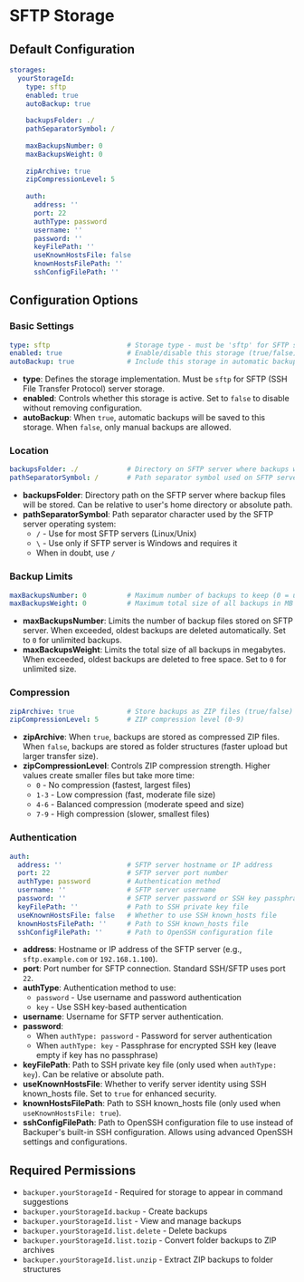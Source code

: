 # SFTP Storage

## Default Configuration

```yaml
storages:
  yourStorageId:
    type: sftp
    enabled: true
    autoBackup: true
    
    backupsFolder: ./
    pathSeparatorSymbol: /
    
    maxBackupsNumber: 0
    maxBackupsWeight: 0
    
    zipArchive: true
    zipCompressionLevel: 5
    
    auth:
      address: ''
      port: 22
      authType: password
      username: ''
      password: ''
      keyFilePath: ''
      useKnownHostsFile: false
      knownHostsFilePath: ''
      sshConfigFilePath: ''
```

## Configuration Options

### Basic Settings

```yaml
type: sftp                   # Storage type - must be 'sftp' for SFTP server storage
enabled: true                # Enable/disable this storage (true/false)
autoBackup: true             # Include this storage in automatic backups (true/false)
```

- **type**: Defines the storage implementation. Must be `sftp` for SFTP (SSH File Transfer Protocol) server storage.
- **enabled**: Controls whether this storage is active. Set to `false` to disable without removing configuration.
- **autoBackup**: When `true`, automatic backups will be saved to this storage. When `false`, only manual backups are allowed.

### Location

```yaml
backupsFolder: ./            # Directory on SFTP server where backups will be stored
pathSeparatorSymbol: /       # Path separator symbol used on SFTP server
```

- **backupsFolder**: Directory path on the SFTP server where backup files will be stored. Can be relative to user's home directory or absolute path.
- **pathSeparatorSymbol**: Path separator character used by the SFTP server operating system:
  - `/` - Use for most SFTP servers (Linux/Unix)
  - `\` - Use only if SFTP server is Windows and requires it
  - When in doubt, use `/`

### Backup Limits

```yaml
maxBackupsNumber: 0          # Maximum number of backups to keep (0 = unlimited)
maxBackupsWeight: 0          # Maximum total size of all backups in MB (0 = unlimited)
```

- **maxBackupsNumber**: Limits the number of backup files stored on SFTP server. When exceeded, oldest backups are deleted automatically. Set to `0` for unlimited backups.
- **maxBackupsWeight**: Limits the total size of all backups in megabytes. When exceeded, oldest backups are deleted to free space. Set to `0` for unlimited size.

### Compression

```yaml
zipArchive: true             # Store backups as ZIP files (true/false)
zipCompressionLevel: 5       # ZIP compression level (0-9)
```

- **zipArchive**: When `true`, backups are stored as compressed ZIP files. When `false`, backups are stored as folder structures (faster upload but larger transfer size).
- **zipCompressionLevel**: Controls ZIP compression strength. Higher values create smaller files but take more time:
  - `0` - No compression (fastest, largest files)
  - `1-3` - Low compression (fast, moderate file size)
  - `4-6` - Balanced compression (moderate speed and size)
  - `7-9` - High compression (slower, smallest files)

### Authentication

```yaml
auth:
  address: ''                # SFTP server hostname or IP address
  port: 22                   # SFTP server port number
  authType: password         # Authentication method
  username: ''               # SFTP server username
  password: ''               # SFTP server password or SSH key passphrase
  keyFilePath: ''            # Path to SSH private key file
  useKnownHostsFile: false   # Whether to use SSH known_hosts file
  knownHostsFilePath: ''     # Path to SSH known_hosts file
  sshConfigFilePath: ''      # Path to OpenSSH configuration file
```

- **address**: Hostname or IP address of the SFTP server (e.g., `sftp.example.com` or `192.168.1.100`).
- **port**: Port number for SFTP connection. Standard SSH/SFTP uses port `22`.
- **authType**: Authentication method to use:
  - `password` - Use username and password authentication
  - `key` - Use SSH key-based authentication
- **username**: Username for SFTP server authentication.
- **password**: 
  - When `authType: password` - Password for server authentication
  - When `authType: key` - Passphrase for encrypted SSH key (leave empty if key has no passphrase)
- **keyFilePath**: Path to SSH private key file (only used when `authType: key`). Can be relative or absolute path.
- **useKnownHostsFile**: Whether to verify server identity using SSH known_hosts file. Set to `true` for enhanced security.
- **knownHostsFilePath**: Path to SSH known_hosts file (only used when `useKnownHostsFile: true`).
- **sshConfigFilePath**: Path to OpenSSH configuration file to use instead of Backuper's built-in SSH configuration. Allows using advanced OpenSSH settings and configurations.

## Required Permissions

- `backuper.yourStorageId` - Required for storage to appear in command suggestions
- `backuper.yourStorageId.backup` - Create backups
- `backuper.yourStorageId.list` - View and manage backups
- `backuper.yourStorageId.list.delete` - Delete backups
- `backuper.yourStorageId.list.tozip` - Convert folder backups to ZIP archives
- `backuper.yourStorageId.list.unzip` - Extract ZIP backups to folder structures
